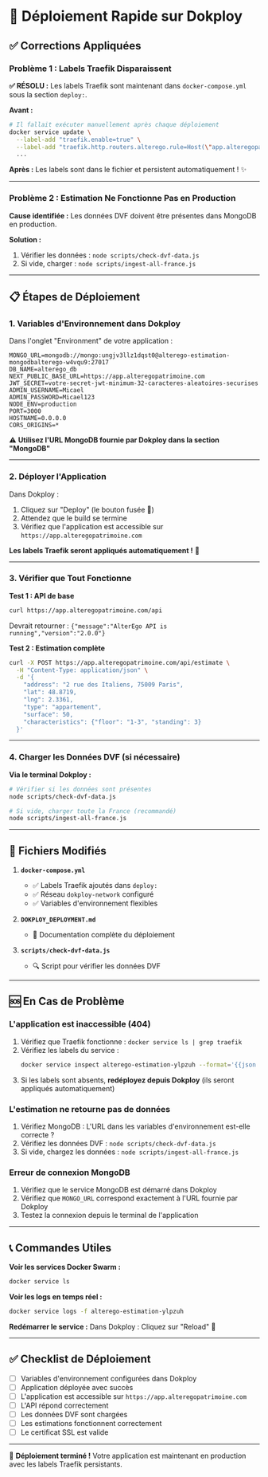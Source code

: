 # 🚀 Déploiement Rapide sur Dokploy

## ✅ Corrections Appliquées

### Problème 1 : Labels Traefik Disparaissent
**✅ RÉSOLU :** Les labels Traefik sont maintenant dans `docker-compose.yml` sous la section `deploy:`.

**Avant :**
```bash
# Il fallait exécuter manuellement après chaque déploiement
docker service update \
  --label-add "traefik.enable=true" \
  --label-add "traefik.http.routers.alterego.rule=Host(\"app.alteregopatrimoine.com\")" \
  ...
```

**Après :**
Les labels sont dans le fichier et persistent automatiquement ! ✨

---

### Problème 2 : Estimation Ne Fonctionne Pas en Production
**Cause identifiée :** Les données DVF doivent être présentes dans MongoDB en production.

**Solution :**
1. Vérifier les données : `node scripts/check-dvf-data.js`
2. Si vide, charger : `node scripts/ingest-all-france.js`

---

## 📋 Étapes de Déploiement

### 1. Variables d'Environnement dans Dokploy

Dans l'onglet "Environment" de votre application :

```env
MONGO_URL=mongodb://mongo:ungjv3llz1dqst0@alterego-estimation-mongodbalterego-w4vqu9:27017
DB_NAME=alterego_db
NEXT_PUBLIC_BASE_URL=https://app.alteregopatrimoine.com
JWT_SECRET=votre-secret-jwt-minimum-32-caracteres-aleatoires-securises
ADMIN_USERNAME=Micael
ADMIN_PASSWORD=Micael123
NODE_ENV=production
PORT=3000
HOSTNAME=0.0.0.0
CORS_ORIGINS=*
```

⚠️ **Utilisez l'URL MongoDB fournie par Dokploy dans la section "MongoDB"**

---

### 2. Déployer l'Application

Dans Dokploy :
1. Cliquez sur "Deploy" (le bouton fusée 🚀)
2. Attendez que le build se termine
3. Vérifiez que l'application est accessible sur `https://app.alteregopatrimoine.com`

**Les labels Traefik seront appliqués automatiquement !** 🎉

---

### 3. Vérifier que Tout Fonctionne

**Test 1 : API de base**
```bash
curl https://app.alteregopatrimoine.com/api
```
Devrait retourner : `{"message":"AlterEgo API is running","version":"2.0.0"}`

**Test 2 : Estimation complète**
```bash
curl -X POST https://app.alteregopatrimoine.com/api/estimate \
  -H "Content-Type: application/json" \
  -d '{
    "address": "2 rue des Italiens, 75009 Paris",
    "lat": 48.8719,
    "lng": 2.3361,
    "type": "appartement",
    "surface": 50,
    "characteristics": {"floor": "1-3", "standing": 3}
  }'
```

---

### 4. Charger les Données DVF (si nécessaire)

**Via le terminal Dokploy :**

```bash
# Vérifier si les données sont présentes
node scripts/check-dvf-data.js

# Si vide, charger toute la France (recommandé)
node scripts/ingest-all-france.js
```

---

## 🎯 Fichiers Modifiés

1. **`docker-compose.yml`**
   - ✅ Labels Traefik ajoutés dans `deploy:`
   - ✅ Réseau `dokploy-network` configuré
   - ✅ Variables d'environnement flexibles

2. **`DOKPLOY_DEPLOYMENT.md`**
   - 📖 Documentation complète du déploiement

3. **`scripts/check-dvf-data.js`**
   - 🔍 Script pour vérifier les données DVF

---

## 🆘 En Cas de Problème

### L'application est inaccessible (404)
1. Vérifiez que Traefik fonctionne : `docker service ls | grep traefik`
2. Vérifiez les labels du service :
   ```bash
   docker service inspect alterego-estimation-ylpzuh --format='{{json .Spec.Labels}}' | jq
   ```
3. Si les labels sont absents, **redéployez depuis Dokploy** (ils seront appliqués automatiquement)

### L'estimation ne retourne pas de données
1. Vérifiez MongoDB : L'URL dans les variables d'environnement est-elle correcte ?
2. Vérifiez les données DVF : `node scripts/check-dvf-data.js`
3. Si vide, chargez les données : `node scripts/ingest-all-france.js`

### Erreur de connexion MongoDB
1. Vérifiez que le service MongoDB est démarré dans Dokploy
2. Vérifiez que `MONGO_URL` correspond exactement à l'URL fournie par Dokploy
3. Testez la connexion depuis le terminal de l'application

---

## 📞 Commandes Utiles

**Voir les services Docker Swarm :**
```bash
docker service ls
```

**Voir les logs en temps réel :**
```bash
docker service logs -f alterego-estimation-ylpzuh
```

**Redémarrer le service :**
Dans Dokploy : Cliquez sur "Reload" 🔄

---

## ✅ Checklist de Déploiement

- [ ] Variables d'environnement configurées dans Dokploy
- [ ] Application déployée avec succès
- [ ] L'application est accessible sur `https://app.alteregopatrimoine.com`
- [ ] L'API répond correctement
- [ ] Les données DVF sont chargées
- [ ] Les estimations fonctionnent correctement
- [ ] Le certificat SSL est valide

---

🎉 **Déploiement terminé !** Votre application est maintenant en production avec les labels Traefik persistants.
